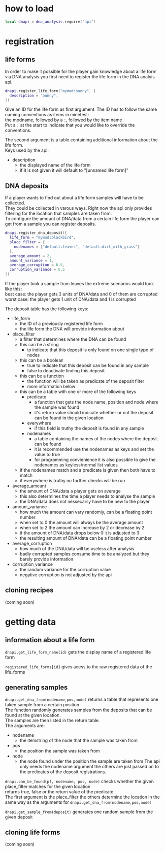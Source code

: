 # how to load

```lua
local dnapi = dna_analysis.require("api")
```

# registration

## life forms

In order to make it possible for the player gain knowledge about a life form via DNA analysis
you first need to register the life form in the DNA analyis api.

```lua
dnapi.register_life_form("mymod:bunny", {
  description = "bunny",
})
```

Give an ID for the life form as first argument.
The ID has to follow the same naming conventions as items in minetest:  
the modname, followed by a `:`, followed by the item name  
Put a `:` at the start to indicate that you would like to override the conventions.  

The second argument is a table containing additional information about the life form.  
Keys used by the api:
* description
  * the displayed name of the life form
  * if it is not given it will default to "[unnamed life form]"

## DNA deposits

If a player wants to find out about a life form samples will have to be collected.  
They could be collected in varous ways.
Right now the api only provides filtering for the location that samples are taken from.  
To configure the amount of DNA/data from a certain life form the player can get from a sample you can register deposits.  

```lua
dnapi.register_dna_deposit({
  life_form = "mymod:blackbird",
  place_filter = {
    nodenames = {"default:leaves", "default:dirt_with_grass"}
  },
  average_amount = 2,
  amount_variance = 1,
  average_corruption = 0.5,
  corruption_variance = 0.5
})
```
If the player took a sample from leaves the extreme scenarios would look like this:  
best case: the player gets 3 units of DNA/data and 0 of them are corrupted  
worst case: the player gets 1 unit of DNA/data and 1 is corrupted

The deposit table has the following keys:
* life_form
  * the ID of a previously registered life form
  * the life form the DNA will provide information about
* place_filter
  * a filter that determines where the DNA can be found
  * this can be a string
    * to indicate that this deposit is only found on one single type of nodes
  * this can be a boolean
    * true to indicate that this deposit can be found in any sample
    * false to deactivate finding this deposit
  * this can be a function
    * the function will be taken as predicate of the deposit filter
    * more information below
  * this can be a table with one or more of the following keys
    * predicate
      * a function that gets the node name, position and node where the sample was found
      * it's return value should indicate whether or not the deposit can be found in the given location
    * everywhere
      * if this field is truthy the deposit is found in any sample
    * nodenames
      * a table containing the names of the nodes where the deposit can be found
      * it is recommended use the nodenames as keys and set the value to true
      * for programming convienience it is also possible to give the nodenames as keyless/normal list values
  * if the nodenames match and a predicate is given then both have to match
  * if everywhere is truthy no further checks will be run
* average_amount
  * the amount of DNA/data a player gets on average
  * this also determines the time a player needs to analyse the sample
  * the DNA/data does not nessecarily have to be new to the player
* amount_variance
  * how much the amount can vary randomly, can be a floating point number
  * when set to 0 the amount will always be the average amount
  * when set to 2 the amount can increase by 2 or decrease by 2
  * if the amount of DNA/data drops below 0 it is adjusted to 0
  * the resulting amount of DNA/data can be a floating point number
* average_corruption
  * how much of the DNA/data will be useless after analysis
  * badly corrupted samples consume time to be analyzed but they barely provide information
* corruption_variance
  * the random variance for the corruption value
  * negative corruption is not adjusted by the api

## cloning recipes

(coming soon)

# getting data

## information about a life form

`dnapi.get_life_form_name(id)`
gets the display name of a registered life form

`registered_life_forms[id]`
gives acess to the raw registered data of the life_forms

## generating samples

`dnapi.get_dna_from(nodename,pos,node)`
returns a table that represents one taken sample from a certain position  
The function randomly generates samples from the deposits that can be found at the given location.  
The samples are then listed in the return table.  
The arguments are:
* nodename
  * the itemstring of the node that the sample was taken from
* pos
  * the position the sample was taken from
* node
  * the node found under the position the sample are taken from
The api only needs the nodename argument the others are just passed on to the predicates of the deposit registrations.

`dnapi.can_be_found(pf, nodename, pos, node)`
checks whether the given place_filter matches for the given location  
returns true, false or the return value of the predicate  
The first argument is the place_filter the others determine the location in the same way as the arguments for `dnapi.get_dna_from(nodename,pos,node)`

`dnapi.get_sample_from(deposit)`
generates one random sample from the given deposit

## cloning life forms

(coming soon)

